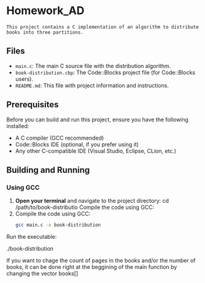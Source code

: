 # Homework_AD
    This project contains a C implementation of an algorithm to distribute books into three partitions.

## Files

- `main.c`: The main C source file with the distribution algorithm.
- `book-distribution.cbp`: The Code::Blocks project file (for Code::Blocks users).
- `README.md`: This file with project information and instructions.

## Prerequisites

Before you can build and run this project, ensure you have the following installed:

- A C compiler (GCC recommended)
- Code::Blocks IDE (optional, if you prefer using it)
- Any other C-compatible IDE (Visual Studio, Eclipse, CLion, etc.)

## Building and Running

### Using GCC

1. **Open your terminal** and navigate to the project directory:
   cd /path/to/book-distributio
   Compile the code using GCC:
2. Compile the code using GCC:
   ```sh
   gcc main.c -o book-distribution
Run the executable:


./book-distribution


If you want to chage the count of pages in the books and/or the number of books, it can be done right at the beggining of the main function by changing the vector books[]
